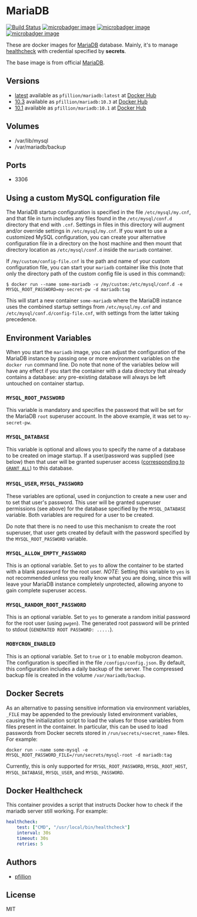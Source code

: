 # MariaDB

[![Build Status](https://drone.pfillion.com/api/badges/pfillion/mariadb/status.svg?branch=master)](https://drone.pfillion.com/pfillion/mariadb)
[![microbadger image](https://images.microbadger.com/badges/image/pfillion/mariadb.svg)](https://microbadger.com/images/pfillion/mariadb "Get your own image badge on microbadger.com")
[![microbadger image](https://images.microbadger.com/badges/version/pfillion/mariadb.svg)](https://microbadger.com/images/pfillion/mariadb "Get your own version badge on microbadger.com")
[![microbadger image](https://images.microbadger.com/badges/commit/pfillion/mariadb.svg)](https://microbadger.com/images/pfillion/mariadb "Get your own commit badge on microbadger.com")

These are docker images for [MariaDB](https://mariadb.org) database. Mainly, it's to manage [healthcheck](https://docs.docker.com/engine/reference/builder/#healthcheck) with credential specified by **secrets**.

The base image is from official [MariaDB](https://hub.docker.com/_/mariadb).

## Versions

* [latest](https://github.com/pfillion/mariadb/tree/master) available as ```pfillion/mariadb:latest``` at [Docker Hub](https://hub.docker.com/r/pfillion/mariadb/)
* [10.3](https://github.com/pfillion/mariadb/tree/master) available as ```pfillion/mariadb:10.3``` at [Docker Hub](https://hub.docker.com/r/pfillion/mariadb/)
* [10.1](https://github.com/pfillion/mariadb/tree/master) available as ```pfillion/mariadb:10.1``` at [Docker Hub](https://hub.docker.com/r/pfillion/mariadb/)

## Volumes

* /var/lib/mysql
* /var/mariadb/backup

## Ports

* 3306

## Using a custom MySQL configuration file

The MariaDB startup configuration is specified in the file `/etc/mysql/my.cnf`, and that file in turn includes any files found in the `/etc/mysql/conf.d` directory that end with `.cnf`. Settings in files in this directory will augment and/or override settings in `/etc/mysql/my.cnf`. If you want to use a customized MySQL configuration, you can create your alternative configuration file in a directory on the host machine and then mount that directory location as `/etc/mysql/conf.d` inside the `mariadb` container.

If `/my/custom/config-file.cnf` is the path and name of your custom configuration file, you can start your `mariadb` container like this (note that only the directory path of the custom config file is used in this command):

```console
$ docker run --name some-mariadb -v /my/custom:/etc/mysql/conf.d -e MYSQL_ROOT_PASSWORD=my-secret-pw -d mariadb:tag
```

This will start a new container `some-mariadb` where the MariaDB instance uses the combined startup settings from `/etc/mysql/my.cnf` and `/etc/mysql/conf.d/config-file.cnf`, with settings from the latter taking precedence.

## Environment Variables

When you start the `mariadb` image, you can adjust the configuration of the MariaDB instance by passing one or more environment variables on the `docker run` command line. Do note that none of the variables below will have any effect if you start the container with a data directory that already contains a database: any pre-existing database will always be left untouched on container startup.

### `MYSQL_ROOT_PASSWORD`

This variable is mandatory and specifies the password that will be set for the MariaDB `root` superuser account. In the above example, it was set to `my-secret-pw`.

### `MYSQL_DATABASE`

This variable is optional and allows you to specify the name of a database to be created on image startup. If a user/password was supplied (see below) then that user will be granted superuser access ([corresponding to `GRANT ALL`](http://dev.mysql.com/doc/en/adding-users.html)) to this database.

### `MYSQL_USER`, `MYSQL_PASSWORD`

These variables are optional, used in conjunction to create a new user and to set that user's password. This user will be granted superuser permissions (see above) for the database specified by the `MYSQL_DATABASE` variable. Both variables are required for a user to be created.

Do note that there is no need to use this mechanism to create the root superuser, that user gets created by default with the password specified by the `MYSQL_ROOT_PASSWORD` variable.

### `MYSQL_ALLOW_EMPTY_PASSWORD`

This is an optional variable. Set to `yes` to allow the container to be started with a blank password for the root user. *NOTE*: Setting this variable to `yes` is not recommended unless you really know what you are doing, since this will leave your MariaDB instance completely unprotected, allowing anyone to gain complete superuser access.

### `MYSQL_RANDOM_ROOT_PASSWORD`

This is an optional variable. Set to `yes` to generate a random initial password for the root user (using `pwgen`). The generated root password will be printed to stdout (`GENERATED ROOT PASSWORD: .....`).

### `MOBYCRON_ENABLED`

This is an optional variable. Set to `true` or `1` to enable mobycron deamon. The configuration is specified in the file `/configs/config.json`. By default, this configuration includes a daily backup of the server. The compressed backup file is created in the volume `/var/mariadb/backup`.

## Docker Secrets

As an alternative to passing sensitive information via environment variables, `_FILE` may be appended to the previously listed environment variables, causing the initialization script to load the values for those variables from files present in the container. In particular, this can be used to load passwords from Docker secrets stored in `/run/secrets/<secret_name>` files. For example:

```console
docker run --name some-mysql -e MYSQL_ROOT_PASSWORD_FILE=/run/secrets/mysql-root -d mariadb:tag
```

Currently, this is only supported for `MYSQL_ROOT_PASSWORD`, `MYSQL_ROOT_HOST`, `MYSQL_DATABASE`, `MYSQL_USER`, and `MYSQL_PASSWORD`.

## Docker Healthcheck

This container provides a script that instructs Docker how to check if the mariadb server still working. For example:

```yaml
healthcheck:
    test: ["CMD", "/usr/local/bin/healthcheck"]
    interval: 30s
    timeout: 30s
    retries: 5
```

## Authors

* [pfillion](https://github.com/pfillion)

## License

MIT